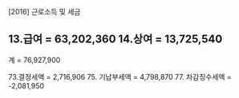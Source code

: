 [2016] 근로소득 및 세금

13.급여 = 63,202,360
14.상여 = 13,725,540
----------------------------
계 = 76,927,900


73.결정세액 = 2,716,906
75. 기납부세액 = 4,798,870
77. 차감징수세액 = -2,081,950
